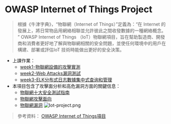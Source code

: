 # OWASP Internet of Things Project 
> 根據《牛津字典》，“物聯網（Internet of Things）”定義為：“在 Internet 的發展上，將日常物品用網絡相聯並允許彼此之間收發數據的一種網絡概念。 ”
OWASP Internet of Things （IoT）物聯網項目，旨在幫助製造商、開發商和消費者更好地了解與物聯網相關的安全問題，並使任何環境中的用戶在構建、部署或評估IoT 技術時能做出更好的安全決策。
- 上課作業：
  - [week1-物聯網設備的攻擊實測](/week1.md)
  - [week2-Web Attacks漏洞測試](/week2.md)
  - [week3-ELK分布式日志數據集中式查询和管理](/week3-IOTsecurityAnalysis.md)
- 本項目包含了攻擊面分析和高危漏洞方面的關鍵信息：
  - [物聯網十大安全測試指南](/IoTSecurityTestGuides.md)
  - [物聯網攻擊面向](/IoTAttackSurfaceAreas.md)
  - [物聯網漏洞](/IoTVulnerabilitiesProject.md)
![Iot-project.png](https://www.owasp.org/images/d/d6/Iot-project.png)
> 參考資料： [OWASP Internet of Things項目](http://www.owasp.org.cn/owasp-project/OWASPInternetofThingsProjectV1.02.pdf)
